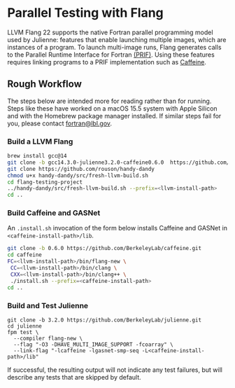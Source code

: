 Parallel Testing with Flang
===========================

LLVM Flang 22 supports the native Fortran parallel programming model used by
Julienne: features that enable launching multiple images, which are instances
of a program.  To launch multi-image runs, Flang generates calls to the
Parallel Runtime Interface for Fortran [(PRIF)](https://go.lbl.gov/prif).
Using these features requires linking programs to a PRIF implementation such
as [Caffeine](https://go.lbl.gov/caffeine).

Rough Workflow
--------------
The steps below are intended more for reading rather than for running. Steps
like these have worked on a macOS 15.5 system with Apple Silicon and with the
Homebrew package manager installed.  If similar steps fail for you, please
contact fortran@lbl.gov.

### Build a LLVM Flang
```bash
brew install gcc@14
git clone -b gcc14.3.0-julienne3.2.0-caffeine0.6.0  https://github.com/BerkeleyLab/flang-testing-project.git
git clone https://github.com/rouson/handy-dandy
chmod u+x handy-dandy/src/fresh-llvm-build.sh
cd flang-testing-project
../handy-dandy/src/fresh-llvm-build.sh --prefix=<llvm-install-path>
cd ..
```

### Build Caffeine and GASNet
An `.install.sh` invocation of the form below installs Caffeine and GASNet in
`<caffeine-install-path>/lib`.
```bash
git clone -b 0.6.0 https://github.com/BerkeleyLab/caffeine.git
cd caffeine
FC=<llvm-install-path>/bin/flang-new \
 CC=<llvm-install-path>/bin/clang \
 CXX=<llvm-install-path>/bin/clang++ \
 ./install.sh --prefix=<caffeine-install-path>
cd ..
```

### Build and Test Julienne
```
git clone -b 3.2.0 https://github.com/BerkeleyLab/julienne.git
cd julienne
fpm test \
  --compiler flang-new \
  --flag "-O3 -DHAVE_MULTI_IMAGE_SUPPORT -fcoarray" \
  --link-flag "-lcaffeine -lgasnet-smp-seq -L<caffeine-install-path>/lib"
```
If successful, the resulting output will not indicate any test failures,
but will describe any tests that are skipped by default.
